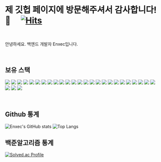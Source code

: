 # 제 깃헙 페이지에 방문해주셔서 감사합니다!  👋 &nbsp;&nbsp;&nbsp;&nbsp;[![Hits](https://hits.seeyoufarm.com/api/count/incr/badge.svg?url=https%3A%2F%2Fgithub.com%2Fenxec&count_bg=%2379C83D&title_bg=%23555555&icon=github.svg&icon_color=%23E7E7E7&title=Today%2FALL&edge_flat=false)](https://hits.seeyoufarm.com)

<br>

안녕하세요. 백엔드 개발자 Enxec입니다.

<br>

## 보유 스택
<img src="https://img.shields.io/badge/JAVA-007396?style=for-the-badge&logo=java&logoColor=white"> <img src="https://img.shields.io/badge/SPRING-6DB33F?style=for-the-badge&logo=spring&logoColor=white">
<img src="https://img.shields.io/badge/Spring%20Boot-6DB33F?style=for-the-badge&logo=springboot&logoColor=white">
<img src="https://img.shields.io/badge/Spring%20Security-6DB33F?style=for-the-badge&logo=springsecurity&logoColor=white">
<img src="https://img.shields.io/badge/Gradle-02303A?style=for-the-badge&logo=gradle&logoColor=white">
<img src="https://img.shields.io/badge/Maven-C71A36?style=for-the-badge&logo=apache-maven&logoColor=white">
<img src="https://img.shields.io/badge/Apache-D22128?style=for-the-badge&logo=apache&logoColor=white">
<img src="https://img.shields.io/badge/Apache%20Tomcat-F8DC75?style=for-the-badge&logo=apachetomcat&logoColor=black">
<img src="https://img.shields.io/badge/Oracle-F80000?style=for-the-badge&logo=oracle&logoColor=white">
<img src="https://img.shields.io/badge/MySQL-4479A1?style=for-the-badge&logo=mysql&logoColor=white">
<img src="https://img.shields.io/badge/MariaDB-003545?style=for-the-badge&logo=mariadb&logoColor=white">
<img src="https://img.shields.io/badge/H2-29B6F6?style=for-the-badge&logo=h2&logoColor=white">
<img src="https://img.shields.io/badge/MyBatis-000000?style=for-the-badge&logo=mybatis&logoColor=white">
<img src="https://img.shields.io/badge/JPA-007396?style=for-the-badge&logo=java&logoColor=white">
<img src="https://img.shields.io/badge/Git-F05032?style=for-the-badge&logo=git&logoColor=white">
<img src="https://img.shields.io/badge/GitHub-181717?style=for-the-badge&logo=github&logoColor=white">
<img src="https://img.shields.io/badge/GitLab-FCA121?style=for-the-badge&logo=gitlab&logoColor=white">
<img src="https://img.shields.io/badge/Windows-0078D6?style=for-the-badge&logo=windows&logoColor=white">
<img src="https://img.shields.io/badge/macOS-000000?style=for-the-badge&logo=apple&logoColor=white">
<img src="https://img.shields.io/badge/Linux-FCC624?style=for-the-badge&logo=linux&logoColor=black">
<img src="https://img.shields.io/badge/Docker-2496ED?style=for-the-badge&logo=docker&logoColor=white">
<img src="https://img.shields.io/badge/Mattermost-0072C6?style=for-the-badge&logo=mattermost&logoColor=white">
<img src="https://img.shields.io/badge/Jenkins-D24939?style=for-the-badge&logo=jenkins&logoColor=white">
<img src="https://img.shields.io/badge/HTML-E34F26?style=for-the-badge&logo=html5&logoColor=white">
<img src="https://img.shields.io/badge/JavaScript-F7DF1E?style=for-the-badge&logo=javascript&logoColor=black">
<img src="https://img.shields.io/badge/CSS-1572B6?style=for-the-badge&logo=css3&logoColor=white">
<img src="https://img.shields.io/badge/ownCloud-FF6600?style=for-the-badge&logo=owncloud&logoColor=white">
<img src="https://img.shields.io/badge/Markdown-000000?style=for-the-badge&logo=markdown&logoColor=white">

<br>

## Github 통계
![Enxec's GitHub stats](https://github-readme-stats.vercel.app/api?username=enxec&show_icons=true&theme=dark)
![Top Langs](https://github-readme-stats.vercel.app/api/top-langs/?username=enxec&layout=compact&theme=dark)

## 백준알고리즘 통계
[![Solved.ac Profile](http://mazassumnida.wtf/api/generate_badge?boj=enxec)](https://solved.ac/enxec)


<!--
**enxec** is a ✨ _special_ ✨ repository because its `README.md` (this file) appears on your GitHub profile.

Here are some ideas to get you started:

- 🔭 I’m currently working on ...
- 🌱 I’m currently learning ...
- 👯 I’m looking to collaborate on ...
- 🤔 I’m looking for help with ...
- 💬 Ask me about ...
- 📫 How to reach me: ...
- 😄 Pronouns: ...
- ⚡ Fun fact: ...
-->
